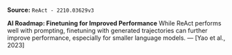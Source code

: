 **Source:** `ReAct - 2210.03629v3`

**AI Roadmap: Finetuning for Improved Performance**
While ReAct performs well with prompting, finetuning with generated trajectories can further improve performance, especially for smaller language models. — [Yao et al., 2023]
